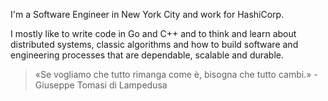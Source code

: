I'm a Software Engineer in New York City and work for HashiCorp.

I mostly like to write code in Go and C++ and to think and learn about distributed systems, classic algorithms and how to build software and engineering processes that are dependable, scalable and durable.

> «Se vogliamo che tutto rimanga come è, bisogna che tutto cambi.» - Giuseppe Tomasi di Lampedusa
